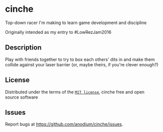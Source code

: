# cinche

Top-down racer I'm making to learn game development and discipline

Originally intended as my entry to #LowRezJam2016


## Description

Play with friends together to try to box each others' dits in and make them collide against your laser barrier (or, maybe theirs, if you're clever enough?)


## License

Distributed under the terms of the [`MIT license`](http://opensource.org/licenses/MIT), cinche free and open source software


## Issues

Report bugs at https://github.com/anodium/cinche/issues.
